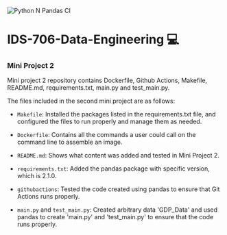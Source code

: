 ![Python N Pandas CI](https://github.com/suim-park/Suim-Park-Mini-Project-2/actions/workflows/cicd.yml/badge.svg)
# IDS-706-Data-Engineering :computer:

### Mini Project 2</br>
Mini project 2 repository contains Dockerfile, Github Actions, Makefile, README.md, requirements.txt, main.py and test_main.py.

The files included in the second mini project are as follows:

* `Makefile`: Installed the packages listed in the requirements.txt file, and configured the files to run properly and manage them as needed.

* `Dockerfile`: Contains all the commands a user could call on the command line to assemble an image.

* `README.md`: Shows what content was added and tested in Mini Project 2.

* `requirements.txt`: Added the pandas package with specific version, which is 2.1.0.

* `githubactions`: Tested the code created using pandas to ensure that Git Actions runs properly.

* `main.py` and `test_main.py`: Created arbitrary data 'GDP_Data' and used pandas to create 'main.py' and 'test_main.py' to ensure that the code runs properly.